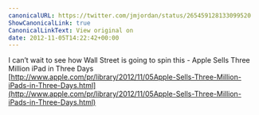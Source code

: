 ```yaml
---
canonicalURL: https://twitter.com/jmjordan/status/265459128133099520
ShowCanonicalLink: true
CanonicalLinkText: View original on
date: 2012-11-05T14:22:42+00:00
---
```

I can’t wait to see how Wall Street is going to spin this - Apple Sells Three Million iPad in Three Days [http://www.apple.com/pr/library/2012/11/05Apple-Sells-Three-Million-iPads-in-Three-Days.html](http://www.apple.com/pr/library/2012/11/05Apple-Sells-Three-Million-iPads-in-Three-Days.html)